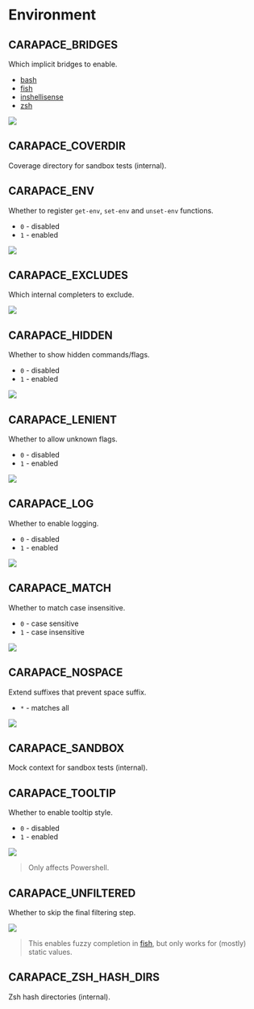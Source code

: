 # Environment

## CARAPACE_BRIDGES

Which implicit bridges to enable.

- [bash](https://www.gnu.org/software/bash/)
- [fish](https://fishshell.com/)
- [inshellisense](https://github.com/microsoft/inshellisense)
- [zsh](https://www.zsh.org/)

![](./bridges.cast)

## CARAPACE_COVERDIR

Coverage directory for sandbox tests (internal).
      
## CARAPACE_ENV

Whether to register `get-env`, `set-env` and `unset-env` functions.

- `0` - disabled
- `1` - enabled

![](./env.cast)

## CARAPACE_EXCLUDES

Which internal completers to exclude.

![](./excludes.cast)
          
## CARAPACE_HIDDEN

Whether to show hidden commands/flags.
        
- `0` - disabled
- `1` - enabled

![](./hidden.cast)

## CARAPACE_LENIENT

Whether to allow unknown flags.

- `0` - disabled
- `1` - enabled

![](./lenient.cast)
      
## CARAPACE_LOG

Whether to enable logging.

- `0` - disabled
- `1` - enabled
          
![](./log.cast)

## CARAPACE_MATCH

Whether to match case insensitive.

- `0` - case sensitive
- `1` - case insensitive

![](./match.cast)

## CARAPACE_NOSPACE

Extend suffixes that prevent space suffix.

- `*` - matches all

![](./nospace.cast)
        
## CARAPACE_SANDBOX

Mock context for sandbox tests (internal).
      
## CARAPACE_TOOLTIP

Whether to enable tooltip style.

- `0` - disabled
- `1` - enabled

![](./tooltip.cast)

> Only affects Powershell.

## CARAPACE_UNFILTERED

Whether to skip the final filtering step.

![](./unfiltered.cast)

> This enables fuzzy completion in [fish], but only works for (mostly) static values.

## CARAPACE_ZSH_HASH_DIRS

Zsh hash directories (internal).


[fish]:https://fishshell.com/
